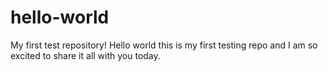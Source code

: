 # hello-world
My first test repository! 
Hello world this is my first testing repo and I am so excited to share it all with you today.
